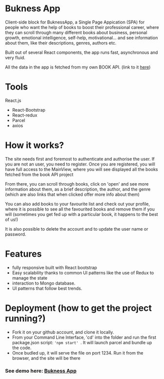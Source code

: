 # Bukness App

Client-side block for BuknessApp, a Single Page Appication (SPA) for people who want the help of books to boost their professional career, where they can scroll through many different books about business, personal growth, emotional intelligence, self-help, motivational... and see information about them, like their descriptions, genres, authors etc.

Built out of several React components, the app runs fast, asynchronous and very fluid. 
 
All the data in the app is fetched from my own BOOK API. (link to it <a href="https://github.com/iamnachoj/Bukness-API">here</a>)

# Tools
React.js 
 - React-Bootstrap
 - React-redux
 - Parcel
 - axios

# How it works?

The site needs first and foremost to authenticate and authorise the user. If you are not an user, you need to register. Once you are registered, you will have full access to the MainView, where you will see displayed all the books fetched from the book API project 
 
From there, you can scroll through books, click on 'open' and see more information about them, as a brief description, the author, and the genre (which are also links that when clicked offer more info about them)
 
You can also add books to your favourite list and check out your profile, where it is possible to see all the favourited books and remove them if you will (sometimes you get fed up with a particular book, it happens to the best of us!)
 
It is also possible to delete the account and to update the user name or password.

# Features 
 - fully responsive built with React bootstrap
 - Easy scalability thanks to common UI patterns like the use of Redux to manage the state
 - interaction to Mongo database.
 - UI patterns that follow best trends.

# Deployment (how to get the project running?)
 
 - Fork it on your github account, and clone it locally.
 - From your Command Line Interface, 'cd' into the folder and run the first package.json script: ```'npm start' ```. It will launch parcel and bundle up the code.
 - Once budled up, it will serve the file on port 1234. Run it from the browser, and the site will be there 
 
### See demo here: <a href="#notYetAvailable">Bukness App</a>

